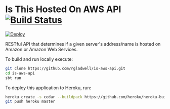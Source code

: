 # Is This Hosted On AWS API [![Build Status](https://travis-ci.org/rgladwell/is-aws-api.svg?branch=master)](https://travis-ci.org/rgladwell/is-aws-api)

[![Deploy](https://www.herokucdn.com/deploy/button.png)](https://heroku.com/deploy) 

RESTful API that determines if a given server's address/name is hosted on
Amazon or Amazon Web Services.

To build and run locally execute:

``` sh
git clone https://github.com/rgladwell/is-aws-api.git
cd is-aws-api
sbt run
```

To deploy this application to Heroku, run:

``` sh
heroku create -s cedar --buildpack https://github.com/heroku/heroku-buildpack-scala.git
git push heroku master
```
